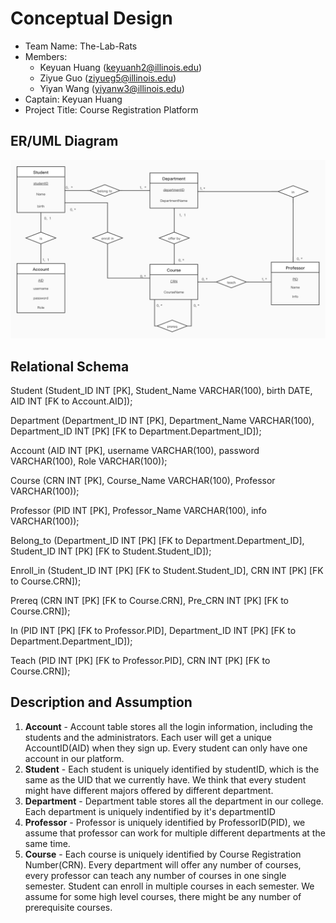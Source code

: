 # Conceptual Design


- Team Name: The-Lab-Rats
- Members:
   - Keyuan Huang (keyuanh2@illinois.edu)
   - Ziyue Guo (ziyueg5@illinois.edu)
   - Yiyan Wang (yiyanw3@illinois.edu)  
- Captain: Keyuan Huang
- Project Title: Course Registration Platform

## ER/UML Diagram

![Web Page](images/er.PNG)

## Relational Schema

Student (Student_ID INT [PK], Student_Name VARCHAR(100), birth DATE, AID INT [FK to Account.AID]);

Department (Department_ID INT [PK], Department_Name VARCHAR(100), Department_ID INT [PK] [FK to Department.Department_ID]);

Account (AID INT [PK], username VARCHAR(100), password VARCHAR(100), Role VARCHAR(100));

Course (CRN INT [PK], Course_Name VARCHAR(100), Professor VARCHAR(100));

Professor (PID INT [PK], Professor_Name VARCHAR(100), info VARCHAR(100));

Belong_to (Department_ID INT [PK] [FK to Department.Department_ID], Student_ID INT [PK] [FK to Student.Student_ID]);

Enroll_in (Student_ID INT [PK] [FK to Student.Student_ID], CRN INT [PK] [FK to Course.CRN]);

Prereq (CRN INT [PK] [FK to Course.CRN], Pre_CRN INT [PK] [FK to Course.CRN]);

In (PID INT [PK] [FK to Professor.PID], Department_ID INT [PK] [FK to Department.Department_ID]);

Teach (PID INT [PK] [FK to Professor.PID], CRN INT [PK] [FK to Course.CRN]);

## Description and Assumption

1. **Account** - Account table stores all the login information, including the students and the administrators. Each user will get a unique AccountID(AID) when they sign up. Every student can only have one account in our platform.
2. **Student** - Each student is uniquely identified by studentID, which is the same as the UID that we currently have. We think that every student might have different majors offered by different department.
3. **Department** - Department table stores all the department in our college. Each department is uniquely indentified by it's departmentID
4. **Professor** - Professor is uniquely identified by ProfessorID(PID), we assume that professor can work for multiple different departments at the same time.
5. **Course** - Each course is uniquely identified by Course Registration Number(CRN). Every department will offer any number of courses, every professor can 
teach any number of courses in one single semester. Student can enroll in multiple courses in each semester. We assume for some high level courses, there might be any number of prerequisite courses. 

